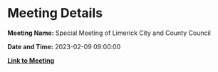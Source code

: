 # Meeting Details

**Meeting Name:** Special Meeting of Limerick City and County Council

**Date and Time:** 2023-02-09 09:00:00

**[Link to Meeting](https://www.limerick.ie/council/whats-on/special-meeting-of-limerick-city-and-county-council)**
